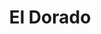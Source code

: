 ---
title: El Dorado
slug: "kraken"
description: "De eindopdracht van de tweede schijf CMO bestond uit het ontwikkelen van een branding voor een fictief thema-pretpark. 
              Amandine dompelde zich onder in de wereld van piraten en kwam dit pareltje verdedigen op haar jury"
type: "intern"
members:
    - name: "Amandine Faingnaert"
      major: "Crossmedia-ontwerp"
      minor: "Graphic Design"
      disk: "2de schijf"
thumbnail:
    url: "thumb.png"
    alt: ""
    height: 2
    width: 1
    text-color: "d6447a"
    background-color: "d6447a"
media:
    - url: "1.jpg"
      type: "image"
    - url: "2.jpg"
      type: "image"
      text: "'Branded' communicatie vertrekt in de meeste gevallen vanuit een logo. Een logo kan makkelijk gereproduceerd worden, maar voor het er is worden vele uren besteed aan ontwerpwerk, besprekingen en bijschaven "
    - url: "3.jpg"
      type: "image"
      text: "Bij de campagne hoorde ook een mascotte"
    - url: "4.jpg"
      type: "image"
      text: ""
    - url: "5.jpg"
      type: "image"
      text: "Elk merk heeft een boodschap te verkondigen. Eldorado doet dit onder andere met een postercampagne"
    - url: "6.jpg"
      type: "image"
    - url: "7.jpg"
      type: "image"
      text: "Ook tickets en andere praktische toepassingen worden niet vergeten"    
    - url: "8.jpg"
      type: "image"
      text: "Een piraat zonder schatkaart is geen piraat"    
created: 20/01/2017
order: 7
---